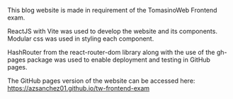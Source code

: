 This blog website is made in requirement of the TomasinoWeb Frontend exam.

ReactJS with Vite was used to develop the website and its components. Modular css was used in styling each component.

HashRouter from the react-router-dom library along with the use of the gh-pages package was used to enable deployment and testing in GitHub pages.

The GitHub pages version of the website can be accessed here:
https://azsanchez01.github.io/tw-frontend-exam
